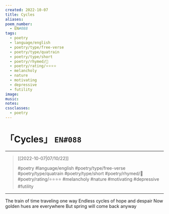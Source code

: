 ```yaml
---
created: 2022-10-07
title: Cycles
aliases:
poem_number:
  - EN#088
tags:
  - poetry
  - language/english
  - poetry/type/free-verse
  - poetry/type/quatrain
  - poetry/type/short
  - poetry/rhymed/🔴
  - poetry/rating/⭐⭐⭐⭐
  - melancholy
  - nature
  - motivating
  - depressive
  - futility
image:
music:
notes:
cssclasses:
  - poetry
---
```

# 「Cycles」 `EN#088`

---

> [[2022-10-07|07/10/22]]
> 
> #poetry 
> #language/english 
> #poetry/type/free-verse #poetry/type/quatrain #poetry/type/short 
> #poetry/rhymed/🔴 
> #poetry/rating/⭐⭐⭐⭐ 
> #melancholy #nature #motivating #depressive #futility 

---

The train of time traveling one way
Endless cycles of hope and despair
Now golden hues are everywhere
But spring will come back anyway